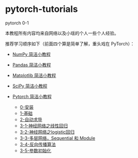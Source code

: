 # pytorch-tutorials
pytorch 0-1

本教程所有内容均来自网络以及小瑶的个人一些个人经验。

推荐学习顺序如下（前面四个算是简单了解，重头戏在 PyTorch）：

 - [NumPy 简洁小教程](NumPy/00-simple-tutorial.ipynb)

 - [Pandas 简洁小教程](Pandas/00-simple-tutorial.ipynb)

 - [Matplotlib 简洁小教程](Matplotlib/00-simple-tutorial.ipynb)

 - [SciPy 简洁小教程](SciPy/00-simple-tutorial.ipynb)

 - [Pytorch 简洁小教程](Pytorch/)
    - [0-安装](Pytorch/0-install.ipynb)
    - [1-基础](Pytorch/1-basics.ipynb)
    - [2-自动求导](Pytorch/2-autograd.ipynb)
    - [3-1-神经网络之线性回归](Pytorch/3-1-NeuralNetwork-linearRegression.ipynb)
    - [3-2-神经网络之logistic回归](Pytorch/3-2-NeuralNetwork-logisticRegression.ipynb)
    - [3-3-多层网络，Sequential 和 Module](Pytorch/3-3-NeuralNetwork.ipynb)
    - [3-4-反向传播算法](Pytorch/3-4-NeuralNetwork-bp.ipynb)
    - [3-5-参数初始化](Pytorch/3-5-NeuralNetworks-param-initialize.ipynb)
